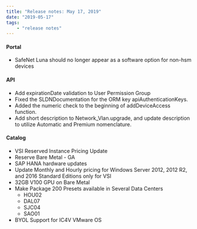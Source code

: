 ```yaml
---
title: "Release notes: May 17, 2019"
date: "2019-05-17"
tags:
    - "release notes"
---
```


#### Portal
- SafeNet Luna should no longer appear as a software option for non-hsm devices

#### API
- Add expirationDate validation to User Permission Group
- Fixed the SLDNDocumentation for the ORM key apiAuthenticationKeys.
- Added the numeric check to the beginning of addDeviceAccess function.
- Add short description to Network_Vlan.upgrade, and update description to utilize Automatic and Premium nomenclature.

#### Catalog
- VSI Reserved Instance Pricing Update
- Reserve Bare Metal - GA
- SAP HANA hardware updates
- Update Monthly and Hourly pricing for Windows Server 2012, 2012 R2, and 2016 Standard Editions only for VSI
- 32GB V100 GPU on Bare Metal
- Make Package 200 Presets available in Several Data Centers
    + HOU02
    + DAL07
    + SJC04
    + SAO01
- BYOL Support for IC4V VMware OS
